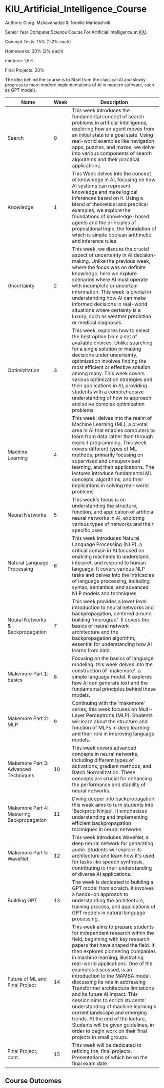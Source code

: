 # KIU_Artificial_Intelligence_Course
Authors: Giorgi Mzhavanadze & Tornike Maridashvili

Senior Year Computer Science Course For Artificial Intelligence at [KIU](https://www.kiu.edu.ge/).

Concept Tests: 15% (1-2% each)

Homeworks: 30% (2% each)

midterm: 25% 

Final Projects: 30%

The idea behind the course is to Start from the classical AI and slowly progress to more modern implementations of AI in modern software, such as GPT models.

| Name       | Week | Description      |
|------------|-----|-----------------|
| Search | 0  | This week introduces the fundamental concept of search problems in artificial intelligence, exploring how an agent moves from an initial state to a goal state. Using real-world examples like navigation apps, puzzles, and mazes, we delve into various components of search algorithms and their practical applications. |
| Knowledge   | 1  | This Week delves into the concept of knowledge in AI, focusing on how AI systems can represent knowledge and make logical inferences based on it. Using a blend of theoretical and practical examples, we explore the foundations of knowledge-based agents and the principles of propositional logic, the foundation of which is simple boolean arithmetic and inference rules. |
| Uncertainty | 2  | This week, we discuss the crucial aspect of uncertainty in AI decision-making. Unlike the previous week, where the focus was on definite knowledge, here we explore scenarios where AI must operate with incomplete or uncertain information. This week is pivotal in understanding how AI can make informed decisions in real-world situations where certainty is a luxury, such as weather prediction or medical diagnoses.      |
| Optimizitation | 3  | This week, explores how to select the best option from a set of available choices. Unlike searching for a single solution or making decisions under uncertainty, optimization involves finding the most efficient or effective solution among many. This week covers various optimization strategies and their applications in AI, providing students with a comprehensive understanding of how to approach and solve complex optimization problems |
| Machine Learning | 4  | This week, delves into the realm of Machine Learning (ML), a pivotal area in AI that enables computers to learn from data rather than through explicit programming. This week covers different types of ML methods, primarily focusing on supervised and unsupervised learning, and their applications. The lectures introduce fundamental ML concepts, algorithms, and their implications in solving real-world problems |
| Neural Networks  | 5  | This week's focus is on understanding the structure, function, and application of artificial neural networks in AI, exploring various types of networks and their specific uses |
| Natural Language Processing | 6  | This week introduces Natural Language Processing (NLP), a critical domain in AI focused on enabling machines to understand, interpret, and respond to human language. It covers various NLP tasks and delves into the intricacies of language processing, including syntax, semantics, and advanced NLP models and techniques |
| Neural Networks & Backpropagation | 7  | This week provides a lower level introduction to neural networks and backpropagation, centered around building 'micrograd'. It covers the basics of neural network architecture and the backpropagation algorithm, essential for understanding how AI learns from data.|
| Makemore Part 1: basics | 8 | Focusing on the basics of language modeling, this week delves into the construction of 'makemore', a simple language model. It explores how AI can generate text and the fundamental principles behind these models. |
| Makemore Part 2: MLP | 9 | Continuing with the 'makemore' series, this week focuses on Multi-Layer Perceptrons (MLP). Students will learn about the structure and function of MLPs in deep learning and their role in improving language models. |
| Makemore Part 3: Advanced Techniques | 10 | This week covers advanced concepts in neural networks, including different types of activations, gradient methods, and Batch Normalization. These concepts are crucial for enhancing the performance and stability of neural networks. |
| Makemore Part 4: Mastering Backpropagation | 11 | Diving deeper into backpropagation, this week aims to turn students into 'Backprop Ninjas'. It emphasizes understanding and implementing efficient backpropagation techniques in neural networks. |
| Makemore Part 5: WaveNet | 12 | This week introduces WaveNet, a deep neural network for generating audio. Students will explore its architecture and learn how it's used for tasks like speech synthesis, contributing to their understanding of diverse AI applications. |
| Building GPT | 13 | The week is dedicated to building a GPT model from scratch. It involves a hands-on approach to understanding the architecture, training process, and applications of GPT models in natural language processing. |
| Future of ML and Final Project | 14 | This week aims to prepare students for independent research within the field, beginning with key research papers that have shaped the field. It then explores pioneering companies in machine learning, illustrating real-world applications. One of the examples discussed, is an introduction to the MAMBA model, discussing its role in addressing Transformer architecture limitations and its future AI impact. This session aims to enrich students' understanding of machine learning's current landscape and emerging trends. At the end of the lecture, Students will be given guidelines, in order to begin work on their final projects in small groups. |
| Final Project, cont. | 15 | This week will be dedicated to refining the, final projects. Presentations of which be on the final exam date |


## Course Outcomes 

